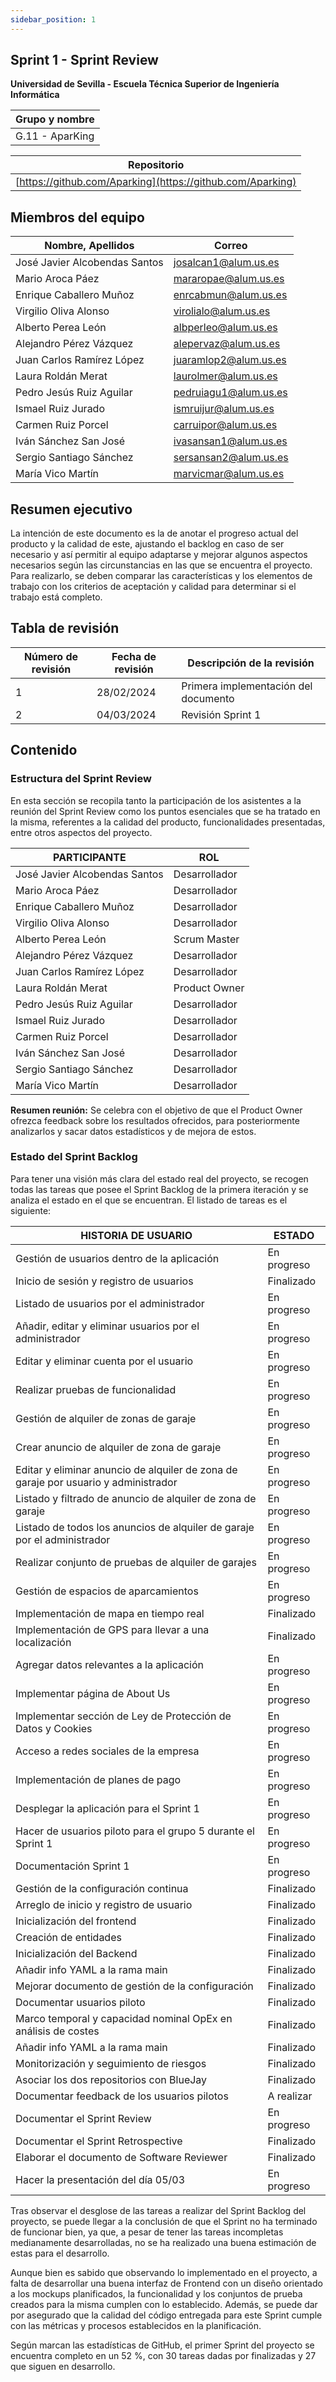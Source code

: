 ```yaml
---
sidebar_position: 1
---
```


## Sprint 1 - Sprint Review

**Universidad de Sevilla - Escuela Técnica Superior de Ingeniería Informática**

|Grupo y nombre  |
|--|
| G.11 - AparKing |

|Repositorio  |
|--|
| [https://github.com/Aparking](https://github.com/Aparking) |

## Miembros del equipo

| Nombre, Apellidos | Correo |  
|--|--|
| José Javier Alcobendas Santos | josalcan1@alum.us.es |
| Mario Aroca Páez | mararopae@alum.us.es |
| Enrique Caballero Muñoz | enrcabmun@alum.us.es |
| Virgilio Oliva Alonso | virolialo@alum.us.es |
| Alberto Perea León | albperleo@alum.us.es |
| Alejandro Pérez Vázquez | alepervaz@alum.us.es |
| Juan Carlos Ramírez López | juaramlop2@alum.us.es |
| Laura Roldán Merat | laurolmer@alum.us.es |
| Pedro Jesús Ruiz Aguilar | pedruiagu1@alum.us.es |
| Ismael Ruiz Jurado | ismruijur@alum.us.es |
| Carmen Ruiz Porcel | carruipor@alum.us.es |
| Iván Sánchez San José | ivasansan1@alum.us.es |
| Sergio Santiago Sánchez | sersansan2@alum.us.es |
| María Vico Martín | marvicmar@alum.us.es |

## Resumen ejecutivo
La intención de este documento es la de anotar el progreso actual del producto y la calidad de este, ajustando el backlog en caso de ser necesario y así permitir al equipo adaptarse y mejorar algunos aspectos necesarios según las circunstancias en las que se encuentra el proyecto. Para realizarlo, se deben comparar las características y los elementos de trabajo con los criterios de aceptación y calidad para determinar si el trabajo está completo.

## Tabla de revisión
| Número de revisión | Fecha de revisión | Descripción de la revisión |
|--|--|--|
| 1 | 28/02/2024 | Primera implementación del documento |
| 2 | 04/03/2024 | Revisión Sprint 1 |

## Contenido
### Estructura del Sprint Review
En esta sección se recopila tanto la participación de los asistentes a la reunión del Sprint Review como los puntos esenciales que se ha tratado en la misma, referentes a la calidad del producto, funcionalidades presentadas, entre otros aspectos del proyecto.

|PARTICIPANTE|ROL|
|--|--|
| José Javier Alcobendas Santos | Desarrollador |
| Mario Aroca Páez | Desarrollador |
| Enrique Caballero Muñoz | Desarrollador |
| Virgilio Oliva Alonso | Desarrollador|
| Alberto Perea León | Scrum Master |
| Alejandro Pérez Vázquez |Desarrollador |
| Juan Carlos Ramírez López |Desarrollador |
| Laura Roldán Merat | Product Owner|
| Pedro Jesús Ruiz Aguilar |Desarrollador |
| Ismael Ruiz Jurado | Desarrollador|
| Carmen Ruiz Porcel |Desarrollador |
| Iván Sánchez San José |Desarrollador |
| Sergio Santiago Sánchez | Desarrollador|
| María Vico Martín |Desarrollador |

**Resumen reunión:** Se celebra con el objetivo de que el Product Owner ofrezca feedback sobre los resultados ofrecidos, para posteriormente analizarlos y sacar datos estadísticos y de mejora de estos.

### Estado del Sprint Backlog
Para tener una visión más clara del estado real del proyecto, se recogen todas las tareas que posee el Sprint Backlog de la primera iteración y se analiza el estado en el que se encuentran. El listado de tareas es el siguiente:

|HISTORIA DE USUARIO|ESTADO|
|--|--|
|Gestión de usuarios dentro de la aplicación|En progreso|
|Inicio de sesión y registro de usuarios|Finalizado|
|Listado de usuarios por el administrador|En progreso|
|Añadir, editar y eliminar usuarios por el administrador|En progreso|
|Editar y eliminar cuenta por el usuario|En progreso|
|Realizar pruebas de funcionalidad|En progreso|
|Gestión de alquiler de zonas de garaje|En progreso|
|Crear anuncio de alquiler de zona de garaje|En progreso|
|Editar y eliminar anuncio de alquiler de zona de garaje por usuario y administrador|En progreso|
|Listado y filtrado de anuncio de alquiler de zona de garaje|En progreso|
|Listado de todos los anuncios de alquiler de garaje por el administrador|En progreso|
|Realizar conjunto de pruebas de alquiler de garajes|En progreso|
|Gestión de espacios de aparcamientos|En progreso|
|Implementación de mapa en tiempo real|Finalizado|
|Implementación de GPS para llevar a una localización|Finalizado|
|Agregar datos relevantes a la aplicación|En progreso|
|Implementar página de About Us|En progreso|
|Implementar sección de Ley de Protección de Datos y Cookies|En progreso|
|Acceso a redes sociales de la empresa|En progreso|
|Implementación de planes de pago|En progreso|
|Desplegar la aplicación para el Sprint 1|En progreso|
|Hacer de usuarios piloto para el grupo 5 durante el Sprint 1|En progreso|
|Documentación Sprint 1|En progreso|
|Gestión de la configuración continua|Finalizado|
|Arreglo de inicio y registro de usuario|Finalizado|
|Inicialización del frontend|Finalizado|
|Creación de entidades|Finalizado|
|Inicialización del Backend|Finalizado|
|Añadir info YAML a la rama main|Finalizado|
|Mejorar documento de gestión de la configuración|Finalizado|
|Documentar usuarios piloto|Finalizado|
|Marco temporal y capacidad nominal OpEx en análisis de costes|Finalizado|
|Añadir info YAML a la rama main|Finalizado|
|Monitorización y seguimiento de riesgos|Finalizado|
|Asociar los dos repositorios con BlueJay|Finalizado|
|Documentar feedback de los usuarios pilotos|A realizar|
|Documentar el Sprint Review|En progreso|
|Documentar el Sprint Retrospective|Finalizado|
|Elaborar el documento de Software Reviewer|Finalizado|
|Hacer la presentación del día 05/03|En progreso|

Tras observar el desglose de las tareas a realizar del Sprint Backlog del proyecto, se puede llegar a la conclusión de que el Sprint no ha terminado de funcionar bien, ya que, a pesar de tener las tareas incompletas medianamente desarrolladas, no se ha realizado una buena estimación de estas para el desarrollo.

Aunque bien es sabido que observando lo implementado en el proyecto, a falta de desarrollar una buena interfaz de Frontend con un diseño orientado a los mockups planificados, la funcionalidad y los conjuntos de prueba creados para la misma cumplen con lo establecido. Además, se puede dar por asegurado que la calidad del código entregada para este Sprint cumple con las métricas y procesos establecidos en la planificación.

Según marcan las estadísticas de GitHub, el primer Sprint del proyecto se encuentra completo en un 52 %, con 30 tareas dadas por finalizadas y 27 que siguen en desarrollo.
